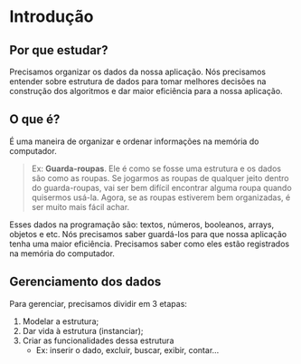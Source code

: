 # Introdução

## Por que estudar?

Precisamos organizar os dados da nossa aplicação. Nós precisamos entender sobre estrutura de dados para tomar melhores decisões na construção dos algoritmos e dar maior eficiência para a nossa aplicação.

## O que é?

É uma maneira de organizar e ordenar informações na memória do computador.

> Ex: **Guarda-roupas**. Ele é como se fosse uma estrutura e os dados são como as roupas. Se jogarmos as roupas de qualquer jeito dentro do guarda-roupas, vai ser bem difícil encontrar alguma roupa quando quisermos usá-la. Agora, se as roupas estiverem bem organizadas, é ser muito mais fácil achar.
> 

Esses dados na programação são: textos, números, booleanos, arrays, objetos e etc. Nós precisamos saber guardá-los para que nossa aplicação tenha uma maior eficiência. Precisamos saber como eles estão registrados na memória do computador.

## Gerenciamento dos dados

Para gerenciar, precisamos dividir em 3 etapas:

1. Modelar a estrutura;
2. Dar vida à estrutura (instanciar);
3. Criar as funcionalidades dessa estrutura
    - Ex: inserir o dado, excluir, buscar, exibir, contar…

